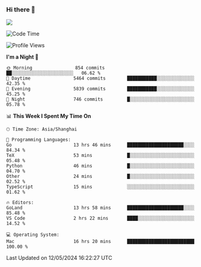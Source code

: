 ### Hi there 👋

<!--
**JJAYCHEN1e/jjaychen1e** is a ✨ _special_ ✨ repository because its `README.md` (this file) appears on your GitHub profile.

Here are some ideas to get you started:

- 🔭 I’m currently working on ...
- 🌱 I’m currently learning ...
- 👯 I’m looking to collaborate on ...
- 🤔 I’m looking for help with ...
- 💬 Ask me about ...
- 📫 How to reach me: ...
- 😄 Pronouns: ...
- ⚡ Fun fact: ...
-->

[![](https://github-readme-stats.vercel.app/api?username=jjaychen1e&show_icons=true)](https://github.com/jjaychen1e/github-readme-stats?count_private=true)

<!--START_SECTION:waka-->
![Code Time](http://img.shields.io/badge/Code%20Time-1%2C163%20hrs%2010%20mins-blue)

![Profile Views](http://img.shields.io/badge/Profile%20Views-0-blue)

**I'm a Night 🦉** 

```text
🌞 Morning                854 commits         ██░░░░░░░░░░░░░░░░░░░░░░░   06.62 % 
🌆 Daytime                5464 commits        ███████████░░░░░░░░░░░░░░   42.35 % 
🌃 Evening                5839 commits        ███████████░░░░░░░░░░░░░░   45.25 % 
🌙 Night                  746 commits         █░░░░░░░░░░░░░░░░░░░░░░░░   05.78 % 
```


📊 **This Week I Spent My Time On** 

```text
🕑︎ Time Zone: Asia/Shanghai

💬 Programming Languages: 
Go                       13 hrs 46 mins      █████████████████████░░░░   84.34 % 
TeX                      53 mins             █░░░░░░░░░░░░░░░░░░░░░░░░   05.48 % 
Python                   46 mins             █░░░░░░░░░░░░░░░░░░░░░░░░   04.70 % 
Other                    24 mins             █░░░░░░░░░░░░░░░░░░░░░░░░   02.52 % 
TypeScript               15 mins             ░░░░░░░░░░░░░░░░░░░░░░░░░   01.62 % 

🔥 Editors: 
GoLand                   13 hrs 58 mins      █████████████████████░░░░   85.48 % 
VS Code                  2 hrs 22 mins       ████░░░░░░░░░░░░░░░░░░░░░   14.52 % 

💻 Operating System: 
Mac                      16 hrs 20 mins      █████████████████████████   100.00 % 
```


 Last Updated on 12/05/2024 16:22:27 UTC
<!--END_SECTION:waka-->
